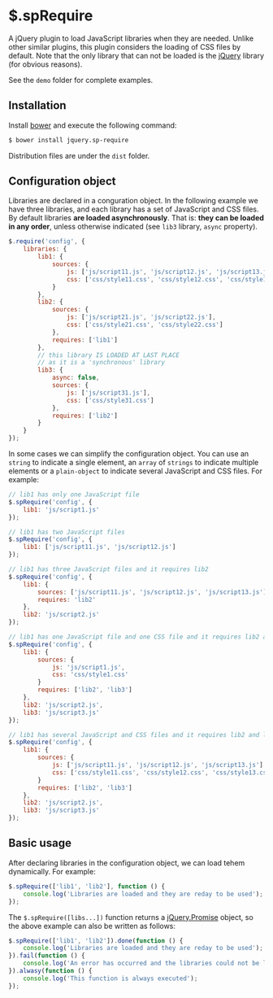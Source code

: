 # $.spRequire

A jQuery plugin to load JavaScript libraries when they are needed. Unlike other similar plugins, this plugin considers the loading of CSS files by default. Note that the only library that can not be loaded is the [jQuery](https://jquery.com/) library (for obvious reasons).

See the `demo` folder for complete examples.

## Installation

Install [bower](https://github.com/bower/bower) and execute the following command:
```bash
$ bower install jquery.sp-require
```
Distribution files are under the `dist` folder.

## Configuration object

Libraries are declared in a conguration object. In the following example we have three libraries, and each library has a set of JavaScript and CSS files. By default libraries **are loaded asynchronously**. That is: **they can be loaded in any order**, unless otherwise indicated (see `lib3` library, `async` property).

```JavaScript
$.require('config', {
    libraries: {
        lib1: {
            sources: {
                js: ['js/script11.js', 'js/script12.js', 'js/script13.js'],
                css: ['css/style11.css', 'css/style12.css', 'css/style13.css']
            }
        },
        lib2: {
            sources: {
                js: ['js/script21.js', 'js/script22.js'],
                css: ['css/style21.css', 'css/style22.css']
            },
            requires: ['lib1']
        },
        // this library IS LOADED AT LAST PLACE
        // as it is a 'synchronous' library
        lib3: {
            async: false,
            sources: {
                js: ['js/script31.js'],
                css: ['css/style31.css']
            },
            requires: ['lib2']
        }
    }
});
```

In some cases we can simplify the configuration object. You can use an `string` to indicate a single element, an `array` of `strings` to indicate multiple elements or a `plain-object` to indicate several JavaScript and CSS files. For example:

```JavaScript
// lib1 has only one JavaScript file
$.spRequire('config', {
    lib1: 'js/script1.js'
});

// lib1 has two JavaScript files
$.spRequire('config', {
    lib1: ['js/script11.js', 'js/script12.js']
});

// lib1 has three JavaScript files and it requires lib2
$.spRequire('config', {
    lib1: {
        sources: ['js/script11.js', 'js/script12.js', 'js/script13.js'],
        requires: 'lib2'
    },
    lib2: 'js/script2.js'
});

// lib1 has one JavaScript file and one CSS file and it requires lib2 and lib3
$.spRequire('config', {
    lib1: {
        sources: {
            js: 'js/script1.js',
            css: 'css/style1.css'
        }
        requires: ['lib2', 'lib3']
    },
    lib2: 'js/script2.js',
    lib3: 'js/script3.js'
});

// lib1 has several JavaScript and CSS files and it requires lib2 and lib3
$.spRequire('config', {
    lib1: {
        sources: {
            js: ['js/script11.js', 'js/script12.js', 'js/script13.js'],
            css: ['css/style11.css', 'css/style12.css', 'css/style13.css']
        }
        requires: ['lib2', 'lib3']
    },
    lib2: 'js/script2.js',
    lib3: 'js/script3.js'
});
```

## Basic usage

After declaring libraries in the configuration object, we can load tehem dynamically. For example:

```JavaScript
$.spRequire(['lib1', 'lib2'], function () {
    console.log('Libraries are loaded and they are reday to be used');
});
```

The `$.spRequire([libs...])` function returns a [jQuery.Promise](https://api.jquery.com/promise/) object, so the above example can also be written as follows:
```JavaScript
$.spRequire(['lib1', 'lib2']).done(function () {
    console.log('Libraries are loaded and they are reday to be used');
}).fail(function () {
    console.log('An error has occurred and the libraries could not be loaded');
}).alwasy(function () {
    console.log('This function is always executed');
});
```
